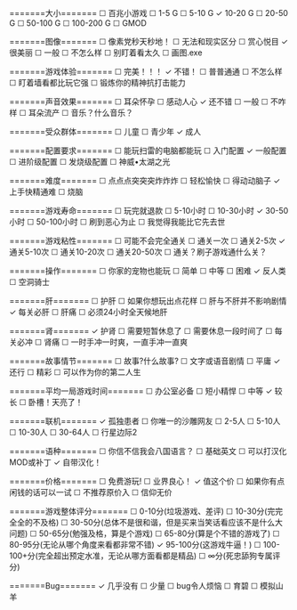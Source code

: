 =======大小=======
☐ 百兆小游戏
☐ 1-5 G
☐ 5-10 G
✓ 10-20 G
☐ 20-50 G
☐ 50-100 G
☐ 100-200 G
☐ GMOD

=======图像=======
☐ 像素党秒天秒地！
☐ 无法和现实区分
☐ 赏心悦目
✓ 很美丽
☐ 一般
☐ 不怎么样
☐ 别盯着看太久
☐ 画图.exe

=======游戏体验=======
☐ 完美！！！
✓ 不错！
☐ 普普通通
☐ 不怎么样
☐ 盯着墙看都比玩它强
☐ 锻炼你的精神抗打击能力

=======声音效果=======
☐ 耳朵怀孕
☐ 感动人心
✓ 还不错
☐ 一般
☐ 不咋样
☐ 耳朵流产
☐ 音乐？什么音乐？

=======受众群体=======
☐ 儿童
☐ 青少年
✓ 成人

=======配置要求=======
☐ 能玩扫雷的电脑都能玩
☐ 入门配置
✓ 一般配置
☐ 进阶级配置
☐ 发烧级配置
☐ 神威•太湖之光

=======难度=======
☐ 点点点突突突炸炸炸
☐ 轻松愉快
☐ 得动动脑子
✓ 上手快精通难
☐ 烧脑

=======游戏寿命=======
☐ 玩完就退款
☐ 5-10小时
☐ 10-30小时
✓ 30-50小时
☐ 50-100小时
☐ 刷到恶心为止
☐ 我觉得我能比它先去世

=======游戏粘性=======
☐ 可能不会完全通关
☐ 通关一次
☐ 通关2-5次
✓ 通关5-10次
☐ 通关10-20次
☐ 通关20-50次
☐ 通关？刷子游戏通什么关？

=======操作=======
☐ 你家的宠物也能玩
☐ 简单
☐ 中等
☐ 困难
✓ 反人类
☐ 空洞骑士

=======肝=======
☐ 护肝
☐ 如果你想玩出点花样
☐ 肝与不肝并不影响剧情
✓ 每关必肝
☐ 肝痛
☐ 必须24小时全天候地肝

=======肾=======
✓ 护肾
☐ 需要短暂休息了
☐ 需要休息一段时间了
☐ 每关必冲
☐ 肾痛
☐ 一时手冲一时爽，一直手冲一直爽

=======故事情节=======
☐ 故事?什么故事?
☐ 文字或语音剧情
☐ 平庸
✓ 还行
☐ 精彩
☐ 可以作为你的第二人生

=======平均一局游戏时间=======
☐ 办公室必备
☐ 短小精悍
☐ 中等
✓ 较长
☐ 卧槽！天亮了！

=======联机=======
✓ 孤独患者
☐ 你唯一的沙雕网友
☐ 2-5人
☐ 5-10人
☐ 10-30人
☐ 30-64人
☐ 行星边际2

=======语种=======
☐ 你信不信我会八国语言？
☐ 基础英文
☐ 可以打汉化MOD或补丁
✓ 自带汉化！

=======价格=======
☐ 免费游玩!
☐ 业界良心！
✓ 值这个价
☐ 如果你有点闲钱的话可以一试
☐ 不推荐原价入
☐ 信仰无价

=======游戏整体评分=======
☐ 0-10分(垃圾游戏、差评)
☐ 10-30分(完完全全的不及格)
☐ 30-50分(总体不是很和谐，但是买来当笑话看应该不是什么大问题)
☐ 50-65分(勉强及格，算是个游戏)
☐ 65-80分(算是个不错的游戏了)
☐ 80-95分(无论从哪个角度来看都非常不错)
✓ 95-100分(这游戏牛逼！)
☐ 100-100+分(完全超出预定水准，无论从哪方面看都是精品)
☐ ∞分(死忠舔狗专属评分)

=======Bug=======
✓ 几乎没有
☐ 少量
☐ bug令人烦恼
☐ 育碧
☐ 模拟山羊